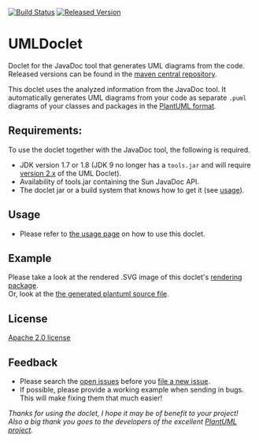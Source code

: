 [![Build Status][ci-img]][ci]
[![Released Version][maven-img]][maven]

# UMLDoclet
Doclet for the JavaDoc tool that generates UML diagrams from the code.  
Released versions can be found in the [maven central repository][maven].  

This doclet uses the analyzed information from the JavaDoc tool.
It automatically generates UML diagrams from your code as separate 
`.puml` diagrams of your classes and packages in the 
[PlantUML format](http://plantuml.com/).

## Requirements:
To use the doclet together with the JavaDoc tool, the following is required.

- JDK version 1.7 or 1.8 (JDK 9 no longer has a `tools.jar` and 
  will require [version 2.x](https://github.com/talsma-ict/umldoclet/pull/46) 
  of the UML Doclet).
- Availability of tools.jar containing the Sun JavaDoc API.
- The doclet jar or a build system that knows how to get it (see [usage](USAGE.md)).

## Usage

- Please refer to [the usage page](USAGE.md) on how to use this doclet.

## Example

Please take a look at the rendered .SVG image of this doclet's 
[rendering package](../example/rendering-package.svg).  
Or, look at the [the generated plantuml source file](../example/rendering-package.puml).

## License

[Apache 2.0 license](../LICENSE)

## Feedback

- Please search the [open issues](https://github.com/talsma-ict/umldoclet/issues)
  before you [file a new issue](https://github.com/talsma-ict/umldoclet/issues/new).
- If possible, please provide a working example when sending in bugs.
  This will make fixing them that much easier!
  
  
_Thanks for using the doclet, I hope it may be of benefit to your project!_  
_Also a big thank you goes to the developers of the excellent [PlantUML project](http://plantuml.com/)._

  [ci-img]: https://img.shields.io/travis/talsma-ict/umldoclet/develop.svg
  [ci]: https://travis-ci.org/talsma-ict/umldoclet
  [maven-img]: https://img.shields.io/maven-central/v/nl.talsmasoftware/umldoclet.svg
  [maven]: http://search.maven.org/#search%7Cga%7C1%7Cg%3A%22nl.talsmasoftware%22%20AND%20a%3A%22umldoclet%22
